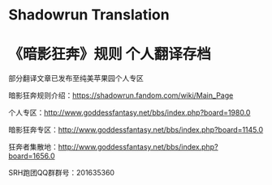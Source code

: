 #  Shadowrun Translation
# 《暗影狂奔》规则 个人翻译存档

部分翻译文章已发布至纯美苹果园个人专区

暗影狂奔规则介绍：https://shadowrun.fandom.com/wiki/Main_Page

个人专区：http://www.goddessfantasy.net/bbs/index.php?board=1980.0

暗影狂奔专区：http://www.goddessfantasy.net/bbs/index.php?board=1145.0

狂奔者集散地：http://www.goddessfantasy.net/bbs/index.php?board=1656.0

SRH跑团QQ群群号：201635360